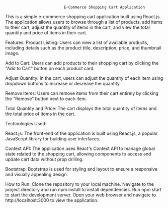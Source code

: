                               E-Commerce Shopping Cart Application
This is a simple e-commerce shopping cart application built using React.js. The application allows users to browse through a list of products, add items to their cart, adjust the quantity of items in the cart, and view the total quantity and price of items in their cart.

Features:
Product Listing: Users can view a list of available products, including details such as the product title, description, price, and thumbnail image.

Add to Cart: Users can add products to their shopping cart by clicking the "Add to Cart" button on each product card.

Adjust Quantity: In the cart, users can adjust the quantity of each item using dropdown buttons to increase or decrease the quantity.

Remove Items: Users can remove items from their cart entirely by clicking the "Remove" button next to each item.

Total Quantity and Price: The cart displays the total quantity of items and the total price of items in the cart.


Technologies Used:

React.js: The front-end of the application is built using React.js, a popular JavaScript library for building user interfaces.

Context API: The application uses React's Context API to manage global state related to the shopping cart, allowing components to access and update cart data without prop drilling.

Bootstrap: Bootstrap is used for styling and layout to ensure a responsive and visually appealing design.

How to Run:
Clone the repository to your local machine.
Navigate to the project directory and run npm install to install dependencies.
Run npm start to start the development server.
Open your web browser and navigate to http://localhost:3000 to view the application.
